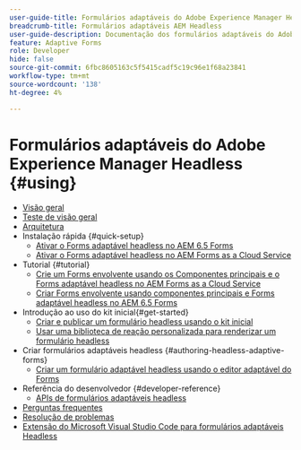 ```yaml
---
user-guide-title: Formulários adaptáveis do Adobe Experience Manager Headless
breadcrumb-title: Formulários adaptáveis AEM Headless
user-guide-description: Documentação dos formulários adaptáveis do Adobe Experience Manager Headless
feature: Adaptive Forms
role: Developer
hide: false
source-git-commit: 6fbc8605163c5f5415cadf5c19c96e1f68a23841
workflow-type: tm+mt
source-wordcount: '138'
ht-degree: 4%

---
```



# Formulários adaptáveis do Adobe Experience Manager Headless {#using}

+ [Visão geral](overview.md)
+ [Teste de visão geral](overview-testing.md)
+ [Arquitetura](architecture.md)
+ Instalação rápida {#quick-setup}
   + [Ativar o Forms adaptável headless no AEM 6.5 Forms](enable-headless-adaptive-forms-and-core-components.md)
   + [Ativar o Forms adaptável headless no AEM Forms as a Cloud Service](enable-headless-adaptive-forms-and-core-components-on-forms-cloud-service.md)
+ Tutorial {#tutorial}
   + [Crie um Forms envolvente usando os Componentes principais e o Forms adaptável headless no AEM Forms as a Cloud Service](build-engaging-forms-using-core-components-and-headless-adaptive-forms-aem-forms-cloud-service.md)
   + [Criar Forms envolvente usando componentes principais e Forms adaptável headless no AEM 6.5 Forms](build-engaging-forms-using-core-components-and-headless-adaptive-forms-on-aem-65-forms.md)
+ Introdução ao uso do kit inicial{#get-started}
   + [Criar e publicar um formulário headless usando o kit inicial](create-and-publish-a-headless-form.md)
   + [Usar uma biblioteca de reação personalizada para renderizar um formulário headless](use-google-material-ui-react-components-to-render-a-headless-form.md)
+ Criar formulários adaptáveis headless {#authoring-headless-adaptive-forms}
   + [Criar um formulário adaptável headless usando o editor adaptável do Forms](create-a-headless-adaptive-form.md)
+ Referência do desenvolvedor {#developer-reference}
   + [APIs de formulários adaptáveis headless](https://opensource.adobe.com/aem-forms-af-runtime/api/)
+ [Perguntas frequentes](faq.md)
+ [Resolução de problemas](troubleshooting.md)
+ [Extensão do Microsoft Visual Studio Code para formulários adaptáveis Headless](visual-studio-code-extension-for-headless-adaptive-forms.md)



<!--

Articles must be added to this TOC file in order to render.

Use this list format to specify links to articles and section headings that expand and collapse in the left rail of the user guide.

An article link CANNOT be used as a section heading.
-->

